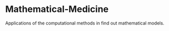 # Mathematical-Medicine
Applications of the computational methods in find out mathematical models. 
